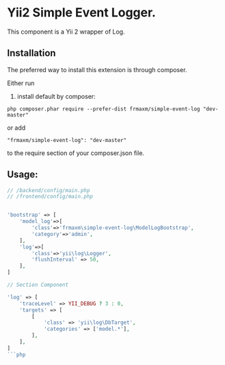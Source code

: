 Yii2 Simple Event Logger.
==================

This component  is a Yii 2 wrapper of Log.

Installation
------------

The preferred way to install this extension is through composer.

Either run
1) install default by composer:
```
php composer.phar require --prefer-dist frmaxm/simple-event-log "dev-master"
```
or add
```
"frmaxm/simple-event-log": "dev-master"
```
to the require section of your composer.json file.

Usage:
------

```php
// /backend/config/main.php
// /frontend/config/main.php


'bootstrap' => [
    'model_log'=>[
        'class'=>'frmaxm\simple-event-log\ModelLogBootstrap',
        'category'=>'admin',
    ],
    'log'=>[
        'class'=>'yii\log\Logger',
        'flushInterval' => 50,
    ],
]

// Section Component

'log' => [
    'traceLevel' => YII_DEBUG ? 3 : 0,
    'targets' => [
        [
            'class' => 'yii\log\DbTarget',
            'categories' => ['model.*'],
        ],
    ],
]
```php
